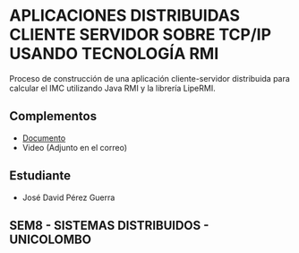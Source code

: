 # APLICACIONES DISTRIBUIDAS CLIENTE SERVIDOR SOBRE TCP/IP USANDO TECNOLOGÍA RMI

Proceso de construcción de una aplicación cliente-servidor distribuida para calcular el IMC utilizando Java RMI y la librería LipeRMI.

## Complementos

- [Documento](https://drive.google.com/file/d/1e5Hf-ddVPudjYHrXK3MoZ6ujW2ia-Pph/view?usp=sharing)
- Video (Adjunto en el correo)

## Estudiante

- José David Pérez Guerra

## SEM8 - SISTEMAS DISTRIBUIDOS - UNICOLOMBO
